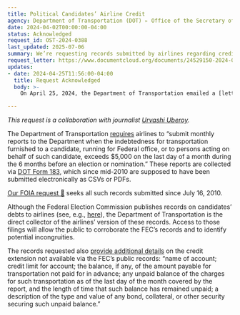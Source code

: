 ```yaml
---
title: Political Candidates’ Airline Credit
agency: Department of Transportation (DOT) ▹ Office of the Secretary of Transportation (OST) ▹ Bureau of Transportation Statistics (BTS)
date: 2024-04-02T00:00:00-04:00
status: Acknowledged
request_id: OST-2024-0388
last_updated: 2025-07-06
summary: We’re requesting records submitted by airlines regarding credit they've extended to political candidates for federal office.
request_letter: https://www.documentcloud.org/documents/24529150-2024-04-02-political-candidate-airline-credit-foia-request-uberoysinger-vine
updates:
- date: 2024-04-25T11:56:00-04:00
  title: Request Acknowledged
  body: >-
    On April 25, 2024, the Department of Transportation emailed a [letter 📄](https://www.documentcloud.org/documents/24608725-2024-04-25-ost-acknowledgement-template) acknowledging this request and assigning it tracking number OST-2024-0388. 

---
```


*This request is a collaboration with journalist [Urvashi Uberoy](https://www.nytimes.com/by/urvashi-uberoy).*

The Department of Transportation [requires](https://www.reginfo.gov/public/do/PRAViewDocument?ref_nbr=202106-2138-003) airlines to “submit monthly reports to the Department when the indebtedness for transportation furnished to a candidate, running for Federal office, or to persons acting on behalf of such candidate, exceeds $5,000 on the last day of a month during the 6 months before an election or nomination.” These reports are collected via [DOT Form 183](https://esubmit.rita.dot.gov/QaA/Form183.pdf), which since mid-2010 are supposed to have been submitted electronically as CSVs or PDFs.

[Our FOIA request 📄](https://www.documentcloud.org/documents/24529150-2024-04-02-political-candidate-airline-credit-foia-request-uberoysinger-vine) seeks all such records submitted since July 16, 2010.

Although the Federal Election Commission publishes records on candidates’ debts to airlines (see, e.g., [here](https://www.fec.gov/data/debts/?creditor_debtor_name=united+airlines)), the Department of Transportation is the direct collector of the airlines’ version of these records. Access to those filings will allow the public to corroborate the FEC’s records and to identify potential incongruities.

The records requested also [provide additional details](https://www.ecfr.gov/current/title-14/chapter-II/subchapter-D/part-374a#p-374a.6\(b\)\(2\)) on the credit extension not available via the FEC’s public records: “name of account; credit limit for account; the balance, if any, of the amount payable for transportation not paid for in advance; any unpaid balance of the charges for such transportation as of the last day of the month covered by the report, and the length of time that such balance has remained unpaid; a description of the type and value of any bond, collateral, or other security securing such unpaid balance.”
